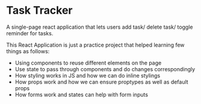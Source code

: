 # Task Tracker

A single-page react application that lets users add task/ delete task/ toggle reminder for tasks. 

This React Application is just a practice project that helped learning few things as follows:
* Using components to reuse different elements on the page
* Use state to pass through components and do changes correspondingly
* How styling works in JS and how we can do inline stylings
* How props work and how we can ensure proptypes as well as default props
* How forms work and states can help with form inputs

